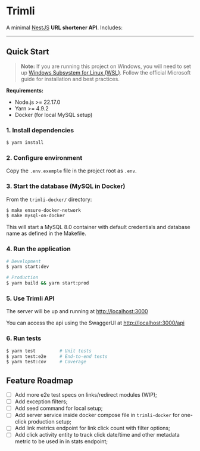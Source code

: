 # Trimli

A minimal [NestJS](https://nestjs.com/) **URL shortener API**. Includes:

---

## Quick Start

> **Note:** If you are running this project on Windows, you will need to set up [Windows Subsystem for Linux (WSL)](https://learn.microsoft.com/en-us/windows/wsl/install). Follow the official Microsoft guide for installation and best practices.

**Requirements:**

- Node.js >= 22.17.0
- Yarn >= 4.9.2
- Docker (for local MySQL setup)

### 1. Install dependencies

```bash
$ yarn install
```

### 2. Configure environment

Copy the `.env.exemple` file in the project root as `.env`.

### 3. Start the database (MySQL in Docker)

From the `trimli-docker/` directory:

```bash
$ make ensure-docker-network
$ make mysql-on-docker
```

This will start a MySQL 8.0 container with default credentials and database name as defined in the Makefile.

### 4. Run the application

```bash
# Development
$ yarn start:dev

# Production
$ yarn build && yarn start:prod
```

### 5. Use Trimli API

The server will be up and running at [http://localhost:3000](http://localhost:3000)

You can access the api using the SwaggerUI at [http://localhost:3000/api](http://localhost:3000/api)

### 6. Run tests

```bash
$ yarn test         # Unit tests
$ yarn test:e2e     # End-to-end tests
$ yarn test:cov     # Coverage
```

## Feature Roadmap

- [ ] Add more e2e test specs on links/redirect modules (WIP);
- [ ] Add exception filters;
- [ ] Add seed command for local setup;
- [ ] Add server service inside docker compose file in `trimli-docker` for one-click production setup;
- [ ] Add link metrics endpoint for link click count with filter options;
- [ ] Add click activity entity to track click date/time and other metadata metric to be used in in stats endpoint;
